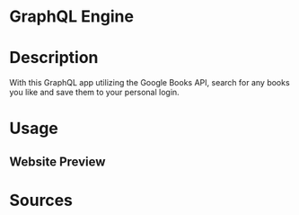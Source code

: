 # GraphQL Engine

# Description
With this GraphQL app utilizing the Google Books API, search for any books you like and save them to your personal login.

# Usage
## Website Preview

# Sources